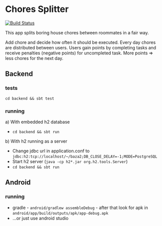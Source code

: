 # Chores Splitter

[![Build Status](https://travis-ci.org/JakubDziworski/Chores-Splitter.svg?branch=master)](https://travis-ci.org/JakubDziworski/Chores-Splitter)

This app splits boring house chores between roommates in a fair way.

Add chore and decide how often it should be executed.
Every day chores are distributed between users.
Users gain points by completing tasks and receive penalties (negative points) for uncompleted task.
More points => less chores for the next day.

## Backend
### tests
`cd backend && sbt test`

### running
a) With embedded h2 database
* `cd backend && sbt run`

b) With h2 running as a server
* Change jdbc url in application.conf to `jdbc:h2:tcp://localhost/~/baza2;DB_CLOSE_DELAY=-1;MODE=PostgreSQL`
* Start h2 server (`java -cp h2*.jar org.h2.tools.Server`)
* `cd backend && sbt run`

## Android
### running
* gradle - `android/gradlew assembleDebug` - after that look for apk in `android/app/build/outputs/apk/app-debug.apk`
* ...or just use android studio
